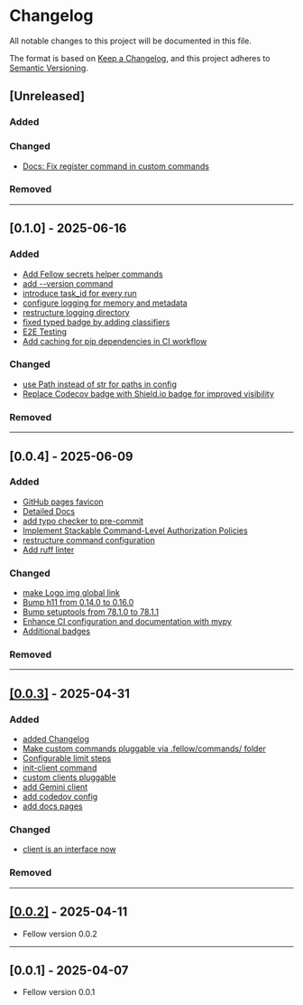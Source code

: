 # Changelog

All notable changes to this project will be documented in this file.

The format is based on [Keep a Changelog](https://keepachangelog.com/en/1.1.0/),
and this project adheres to [Semantic Versioning](https://semver.org/spec/v2.0.0.html).

## [Unreleased]

### Added


### Changed
- [Docs: Fix register command in custom commands](https://github.com/ManuelZierl/fellow/issues/113)

### Removed


---

## [0.1.0] - 2025-06-16

### Added
- [Add Fellow secrets helper commands](https://github.com/ManuelZierl/fellow/issues/83)
- [add --version command](https://github.com/ManuelZierl/fellow/pull/92)
- [introduce task_id for every run](https://github.com/ManuelZierl/fellow/issues/32)
- [configure logging for memory and metadata](https://github.com/ManuelZierl/fellow/issues/32)
- [restructure logging directory](https://github.com/ManuelZierl/fellow/issues/32)
- [fixed typed badge by adding classifiers](https://github.com/ManuelZierl/fellow/issues/87)
- [E2E Testing](https://github.com/ManuelZierl/fellow/issues/89)
- [Add caching for pip dependencies in CI workflow](https://github.com/ManuelZierl/fellow/issues/97)

### Changed
- [use Path instead of str for paths in config](https://github.com/ManuelZierl/fellow/issues/32)
- [Replace Codecov badge with Shield.io badge for improved visibility](https://github.com/ManuelZierl/fellow/issues/104)

### Removed

---

## [0.0.4] - 2025-06-09

### Added
- [GitHub pages favicon](https://github.com/ManuelZierl/fellow/pull/70/files)
- [Detailed Docs](https://github.com/ManuelZierl/fellow/issues/62)
- [add typo checker to pre-commit](https://github.com/ManuelZierl/fellow/issues/78)
- [Implement Stackable Command-Level Authorization Policies](https://github.com/ManuelZierl/fellow/issues/76)
- [restructure command configuration](https://github.com/ManuelZierl/fellow/issues/76)
- [Add ruff linter](https://github.com/ManuelZierl/fellow/pull/85)

### Changed
- [make Logo img global link](https://github.com/ManuelZierl/fellow/issues/68)
- [Bump h11 from 0.14.0 to 0.16.0](https://github.com/ManuelZierl/fellow/pull/71)
- [Bump setuptools from 78.1.0 to 78.1.1](https://github.com/ManuelZierl/fellow/pull/72)
- [Enhance CI configuration and documentation with mypy](https://github.com/ManuelZierl/fellow/issues/80)
- [Additional badges](https://github.com/ManuelZierl/fellow/issues/80)

### Removed

---

## [[0.0.3]](https://github.com/ManuelZierl/fellow/tree/v0.0.3) - 2025-04-31


### Added
- [added Changelog](https://github.com/ManuelZierl/fellow/issues/46)
- [Make custom commands pluggable via .fellow/commands/ folder](https://github.com/ManuelZierl/fellow/issues/9)
- [Configurable limit steps](https://github.com/ManuelZierl/fellow/issues/45)
- [init-client command](https://github.com/ManuelZierl/fellow/issues/43)
- [custom clients pluggable](https://github.com/ManuelZierl/fellow/issues/43)
- [add Gemini client](https://github.com/ManuelZierl/fellow/issues/43)
- [add codedov config](https://github.com/ManuelZierl/fellow/issues/58)
- [add docs pages](https://github.com/ManuelZierl/fellow/issues/60)

### Changed
- [client is an interface now](https://github.com/ManuelZierl/fellow/issues/43)


### Removed

---

## [[0.0.2]](https://github.com/ManuelZierl/fellow/tree/v0.0.2) - 2025-04-11

- Fellow version 0.0.2

---

## [0.0.1] - 2025-04-07

- Fellow version 0.0.1